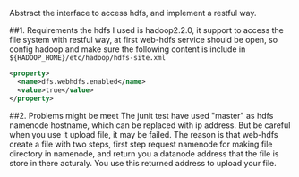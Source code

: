 Abstract the interface to access hdfs, and implement a restful way.

##1. Requirements
the hdfs I used is hadoop2.2.0, it support to access the file system with restful way, at first web-hdfs service should be open, so config hadoop and make sure the following content is include in `${HADOOP_HOME}/etc/hadoop/hdfs-site.xml`

```xml
<property>
  <name>dfs.webhdfs.enabled</name>
  <value>true</value>
</property>
```

##2. Problems might be meet
The junit test have used "master" as hdfs namenode hostname, which can be replaced with ip address. But be careful when you use it upload file, it may be failed. The reason is that web-hdfs create a file with two steps, first step request namenode for making file directory in namenode, and return you a datanode address that the file is store in there acturaly. You use this returned address to upload your file.



